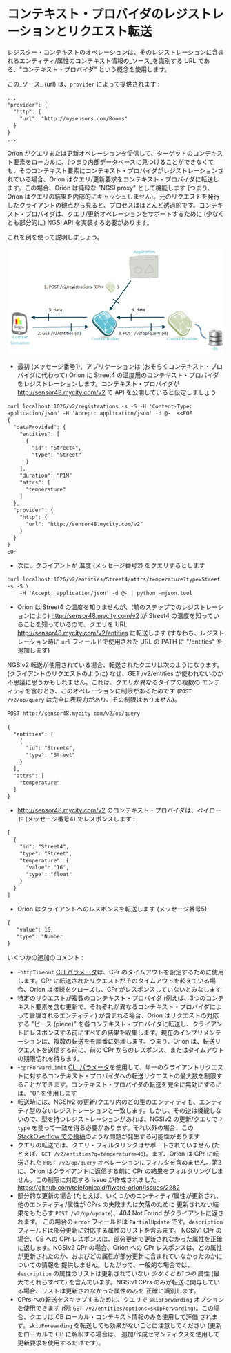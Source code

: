 # コンテキスト・プロバイダのレジストレーションとリクエスト転送

レジスター・コンテキストのオペレーションは、そのレジストレーションに含まれるエンティティ/属性のコンテキスト情報の_ソース_を識別する URL である、"コンテキスト・プロバイダ" という概念を使用します。

この_ソース_ (url) は、`provider` によって提供されます :

```
...
"provider": {
  "http": {
    "url": "http://mysensors.com/Rooms"
  }
}
...
```

Orion がクエリまたは更新オペレーションを受信して、ターゲットのコンテキスト要素をローカルに、(つまり内部データベースに見つけることができなくても、そのコンテキスト要素にコンテキスト・プロバイダがレジストレーションされている場合、Orion はクエリ/更新要求をコンテキスト・プロバイダに転送します。この場合、Orion は純粋な "NGSI proxy" として機能します (つまり、Orion はクエリの結果を内部的にキャッシュしません)。元のリクエストを発行したクライアントの観点から見ると、プロセスはほとんど透過的です。コンテキスト・プロバイダは、クエリ/更新オペレーションをサポートするために (少なくとも部分的に) NGSI API を実装する必要があります。

これを例を使って説明しましょう。

![](../../manuals/user/QueryContextWithContextProvider.png "QueryContextWithContextProvider.png")


* 最初 (メッセージ番号1)、アプリケーションは (おそらくコンテキスト・プロバイダに代わって) Orion に Street4 の温度用のコンテキスト・プロバイダをレジストレーションします。コンテキスト・プロバイダが <http://sensor48.mycity.com/v2> で API を公開していると仮定しましょう
      
```
curl localhost:1026/v2/registrations -s -S -H 'Content-Type: application/json' -H 'Accept: application/json' -d @-  <<EOF
{
  "dataProvided": {
    "entities": [
      {
        "id": "Street4",
        "type": "Street"
      }
    ],
    "duration": "P1M"
    "attrs": [
      "temperature"
    ]
  },
  "provider": {
    "http": {
      "url": "http://sensor48.mycity.com/v2"
    }
  }
}
EOF
```
     
* 次に、クライアントが 温度 (メッセージ番号2) をクエリするとします
     
``` 
curl localhost:1026/v2/entities/Street4/attrs/temperature?type=Street -s -S \
    -H 'Accept: application/json' -d @- | python -mjson.tool
``` 

* Orion は Street4 の温度を知りませんが、(前のステップでのレジストレーションにより) <http://sensor48.mycity.com/v2> が Street4 の温度を知っていることを知っているので、クエリを URL <http://sensor48.mycity.com/v2/entities> に転送します (すなわち、レジストレーション時に `url` フィールドで使用された URL の PATH に "/entities" を追加します)

NGSIv2 転送が使用されている場合、転送されたクエリは次のようになります。
(クライアントのリクエストのように) なぜ、GET /v2/entities が使われないのか
不思議に思うかもしれません。これは、クエリが異なるタイプの複数の
エンティティを含むとき、このオペレーションに制限があるためです
(`POST /v2/op/query` は完全に表現力があり、その制限はありません)。


```
POST http://sensor48.mycity.com/v2/op/query

{
  "entities": [
    {
      "id": "Street4",
      "type": "Street"
    }
  ],
  "attrs": [
    "temperature"
  ]
}
```

* <http://sensor48.mycity.com/v2> のコンテキスト・プロバイダは、ペイロード (メッセージ番号4) でレスポンスします :

``` 
[
  {
    "id": "Street4",
    "type": "Street",
    "temperature": {
      "value": "16",
      "type": "float"
    }
  }
]
``` 

* Orion はクライアントへのレスポンスを転送します (メッセージ番号5)
 
``` 
{
   "value": 16,
   "type": "Number
}
``` 
  
いくつかの追加のコメント :

-   -`httpTimeout` [CLI パラメータ](../admin/cli.md)は、CPr のタイムアウトを設定するために使用します。CPr に転送されたリクエストがそのタイムアウトを超えている場合、Orion は接続をクローズし、CPr がレスポンスしていないとみなします
-   特定のリクエストが複数のコンテキスト・プロバイダ (例えば、3つのコンテキスト要素を含む更新で、それぞれが異なるコンテキスト・プロバイダによって管理されるエンティティ) が含まれる場合、Orion はリクエストの対応する "ピース (piece)" を各コンテキスト・プロバイダに転送し、クライアントにレスポンスする前にすべての結果を収集します。現在のインプリメンテーションは、複数の転送をを順番に処理します。つまり、Orion は、転送リクエストを送信する前に、前の CPr からのレスポンス、またはタイムアウトの期限切れを待ちます。
-   -`cprForwardLimit` [CLI パラメータ](../admin/cli.md)を使用して、単一のクライアントリクエストに対するコンテキスト・プロバイダへの転送リクエストの最大数を制限することができます。コンテキスト・プロバイダの転送を完全に無効にするには、"0" を使用します
-   転送時には、NGSIv2 の更新/クエリ内のどの型のエンティティも、エンティティ型のないレジストレーションと一致します。しかし、その逆は機能しないので、型を持つレジストレーションがあれば、NGSIv2 の更新/クエリで `?type` を使って一致を得る必要があります。それ以外の場合、この [StackOverflow での投稿](https://stackoverflow.com/questions/48163972/orion-cb-doesnt-update-lazy-attributes-on-iot-agent)のような問題が発生する可能性があります
-   クエリの転送では、クエリ・フィルタリングはサポートされていません (たとえば、`GET /v2/entities?q=temperature>40`)。まず、Orion は CPr に転送された `POST /v2/op/query` オペレーションにフィルタを含めません。第2に、Orion はクライアントに返信する前に CPr の結果をフィルタリングしません。この制限に対応する issue が作成されました : https://github.com/telefonicaid/fiware-orion/issues/2282
-   部分的な更新の場合 (たとえば、いくつかのエンティティ/属性が更新され、他のエンティティ/属性が CPrs の失敗または欠落のために
    更新されない結果をもたらす `POST /v2/op/update`)、404 Not Found がクライアントに返されます。
    この場合の `error` フィールドは `PartialUpdate` です。`description` フィールドは部分更新に対応する属性のリストを含みます。
    NGSIv1 CPr の場合、CB への CPr レスポンスは、部分更新で更新されなかった属性を正確に返します。NGSIv2 CPr の場合、Orion
    への CPr レスポンスは、どの属性が更新されたのか、およびどの属性が部分更新に含まれていなかったのかについての情報を
    提供しません。したがって、一般的な場合では、 `description` の属性のリストは更新されていない *少なくとも1つの* 属性
    (最大でそれらすべて) を含んでいます。NGSIv1 CPrs のみが転送に関与している場合、リストは更新されなかった属性のみを
    正確に識別します。
-   CPrs への転送をスキップするために、クエリで `skipForwarding` オプションを使用できます (例:
    `GET /v2/entities?options=skipForwarding`)。この場合、クエリは CB ローカル・コンテキスト情報のみを使用して評価
    されます。`skipForwarding` を転送しても効果がないことに注意してください (更新をローカルで CB に解釈する場合は、
    追加/作成セマンティクスを使用して更新要求を使用するだけです)。
